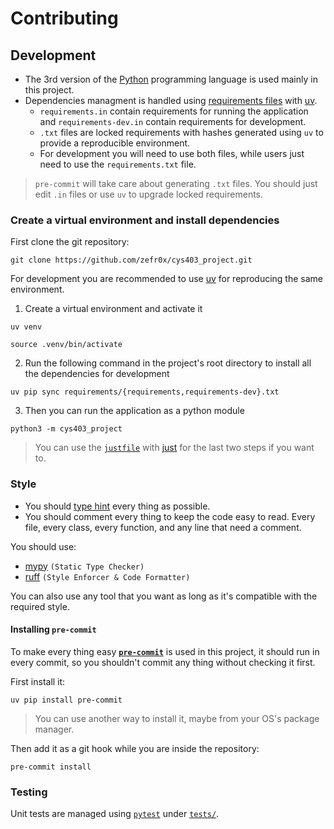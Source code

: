 # Contributing

## Development

- The 3rd version of the
  [Python](https://en.wikipedia.org/wiki/Python_(programming_language))
  programming language is used mainly in this project.
- Dependencies managment is handled using [requirements files](requirements)
  with [uv](https://github.com/astral-sh/uv).
  - `requirements.in` contain requirements for running the application and
    `requirements-dev.in` contain requirements for development.
  - `.txt` files are locked requirements with hashes generated using `uv` to
    provide a reproducible environment.
  - For development you will need to use both files, while users just need to
    use the `requirements.txt` file.

> `pre-commit` will take care about generating `.txt` files. You should just
> edit `.in` files or use `uv` to upgrade locked requirements.

### Create a virtual environment and install dependencies

First clone the git repository:

```
git clone https://github.com/zefr0x/cys403_project.git
```

For development you are recommended to use [uv](https://github.com/astral-sh/uv)
for reproducing the same environment.

1. Create a virtual environment and activate it

```shell
uv venv

source .venv/bin/activate
```

2. Run the following command in the project's root directory to install all the
   dependencies for development

```shell
uv pip sync requirements/{requirements,requirements-dev}.txt
```

3. Then you can run the application as a python module

```shell
python3 -m cys403_project
```

> You can use the [`justfile`](justfile) with
> [just](https://github.com/casey/just) for the last two steps if you want to.

### Style

- You should [type hint](https://docs.python.org/3/library/typing.html) every
  thing as possible.
- You should comment every thing to keep the code easy to read. Every file,
  every class, every function, and any line that need a comment.

You should use:

- [mypy](http://www.mypy-lang.org/) `(Static Type Checker)`
- [ruff](https://astral.sh/ruff) `(Style Enforcer & Code Formatter)`

You can also use any tool that you want as long as it's compatible with the
required style.

#### Installing `pre-commit`

To make every thing easy [**`pre-commit`**](https://pre-commit.com/) is used in
this project, it should run in every commit, so you shouldn't commit any thing
without checking it first.

First install it:

```shell
uv pip install pre-commit
```

> You can use another way to install it, maybe from your OS's package manager.

Then add it as a git hook while you are inside the repository:

```shell
pre-commit install
```

### Testing

Unit tests are managed using [`pytest`](https://docs.pytest.org/en/stable/)
under [`tests/`](tests).
